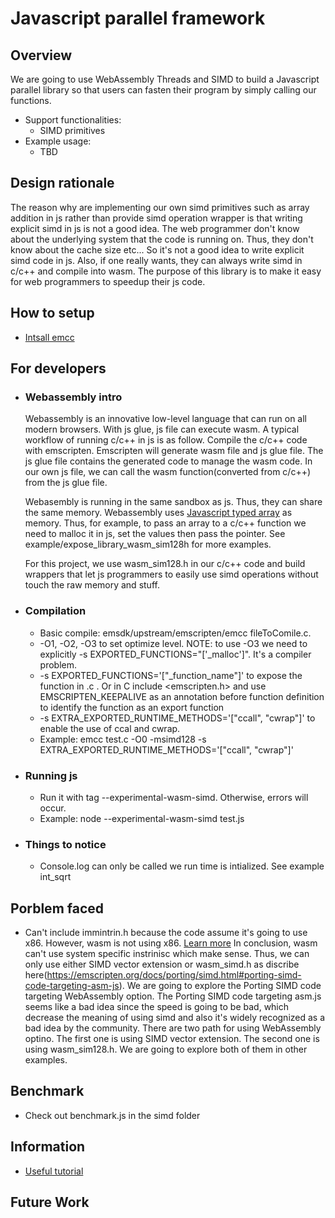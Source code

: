 # Javascript parallel framework

## Overview

We are going to use WebAssembly Threads and SIMD to build a Javascript parallel library so that users can fasten their program by simply calling our functions. 

* Support functionalities:
  * SIMD primitives
* Example usage:
  * TBD

## Design rationale 

The reason why are implementing our own simd primitives such as array addition in js rather than provide simd operation wrapper is that writing explicit simd in js is not a good idea. The web programmer don't know about the underlying system that the code is running on. Thus, they don't know about the cache size etc... So it's not a good idea to write explicit simd code in js. Also, if one really wants, they can always write simd in c/c++ and compile into wasm. The purpose of this library is to make it easy for web programmers to speedup their js code.

## How to setup

* [Intsall emcc](https://emscripten.org/docs/getting_started/downloads.html#sdk-download-and-install)

## For developers
* ### Webassembly intro
  Webassembly is an innovative low-level language that can run on all modern browsers. With js glue, js file can execute wasm. 
  A typical workflow of running c/c++ in js is as follow. Compile the c/c++ code with emscripten. Emscripten will generate wasm file and js glue file. The js glue file contains the generated code to manage the wasm code. In our own js file, we can call the wasm function(converted from c/c++) from the js glue file.

  Webasembly is running in the same sandbox as js. Thus, they can share the same memory. Webassembly uses [Javascript typed array](https://developer.mozilla.org/en-US/docs/Web/JavaScript/Typed_arrays) as memory. Thus, for example, to pass an array to a c/c++ function we need to malloc it in js, set the values then pass the pointer. See example/expose_library_wasm_sim128h for more examples.

  For this project, we use wasm_sim128.h in our c/c++ code and build wrappers that let js programmers to easily use simd operations without touch the raw memory and stuff.

* ### Compilation

  * Basic compile: emsdk/upstream/emscripten/emcc fileToComile.c.
  * -O1, -O2, -O3 to set optimize level. NOTE: to use -O3 we need to explicitly -s EXPORTED_FUNCTIONS="['_malloc']". It's a compiler problem.
  * -s EXPORTED_FUNCTIONS='["_function_name"]' to expose the function in .c . Or in C include <emscripten.h> and use EMSCRIPTEN_KEEPALIVE as an annotation before function definition to identify the function as an export function
  * -s EXTRA_EXPORTED_RUNTIME_METHODS='["ccall", "cwrap"]' to enable the use of ccal and cwrap.
  * Example: emcc test.c -O0 -msimd128 -s EXTRA_EXPORTED_RUNTIME_METHODS='["ccall", "cwrap"]'

* ### Running js

  * Run it with tag --experimental-wasm-simd. Otherwise, errors will occur. 
  * Example: node --experimental-wasm-simd test.js

* ### Things to notice

  * Console.log can only be called we run time is intialized. See example int_sqrt

## Porblem faced

* Can't include immintrin.h because the code assume it's going to use x86. However, wasm is not using x86. [Learn more](https://github.com/emscripten-core/emscripten-fastcomp-clang/issues/29) In conclusion, wasm can't use system specific instrinisc which make sense. Thus, we can only use either SIMD vector extension or wasm_simd.h as discribe here(https://emscripten.org/docs/porting/simd.html#porting-simd-code-targeting-asm-js). We are going to explore the Porting SIMD code targeting WebAssembly option. The Porting SIMD code targeting asm.js seems like a bad idea since the speed is going to be bad, which decrease the meaning of using simd and also it's widely recognized as a bad idea by the community. There are two path for using WebAssembly optino. The first one is using SIMD vector extension. The second one is using wasm_sim128.h. We are going to explore both of them in other examples.

## Benchmark 

* Check out benchmark.js in the simd folder

## Information
* [Useful tutorial](https://marcoselvatici.github.io/WASM_tutorial/index.html#WASM_workflow)

## Future Work

